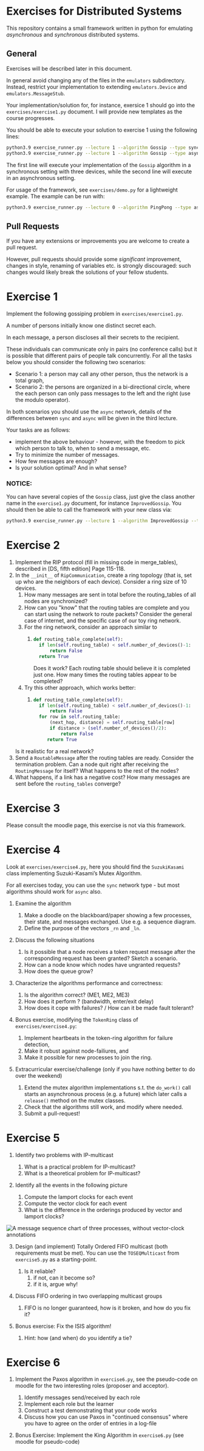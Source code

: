 # Exercises for Distributed Systems
This repository contains a small framework written in python for emulating *asynchronous* and *synchronous* distributed systems.

## General
Exercises will be described later in this document.

In general avoid changing any of the files in the `emulators` subdirectory.
Instead, restrict your implementation to extending `emulators.Device` and `emulators.MessageStub`.

Your implementation/solution for, for instance, exersice 1 should go into the `exercises/exercise1.py` document.
I will provide new templates as the course progresses.

You should be able to execute your solution to exercise 1 using the following lines:
```bash
python3.9 exercise_runner.py --lecture 1 --algorithm Gossip --type sync --devices 3
python3.9 exercise_runner.py --lecture 1 --algorithm Gossip --type async --devices 3
```

The first line will execute your implementation of the `Gossip` algorithm in a synchronous setting with three devices, 
while the second line will execute in an asynchronous setting.

For usage of the framework, see `exercises/demo.py` for a lightweight example.
The example can be run with:
```bash
python3.9 exercise_runner.py --lecture 0 --algorithm PingPong --type async --devices 3
```

## Pull Requests
If you have any extensions or improvements you are welcome to create a pull request.

However, pull requests should provide some *significant* improvement, changes in style, renaming of variables etc. 
is strongly discouraged: such changes would likely break the solutions of your fellow students.

# Exercise 1
Implement the following gossiping problem in `exercises/exercise1.py`.

A number of persons initially know one distinct secret each.

In each message, a person discloses all their secrets to the recipient.

These individuals can communicate only in pairs (no conference calls) but it is possible that different pairs of people talk concurrently. For all the tasks below you should consider the following two scenarios:

 - Scenario 1: a person may call any other person, thus the network is a total graph,
 - Scenario 2: the persons are organized in a bi-directional circle, where the each person can only pass messages to the left and the right (use the modulo operator).

In both scenarios you should use the `async` network, details of the differences between `sync` and `async` will be given in the third lecture.

Your tasks are as follows:

 - implement the above behaviour - however, with the freedom to pick which person to talk to, when to send a message, etc. 
 - Try to minimize the number of messages.
 - How few messages are enough?
 - Is your solution optimal? And in what sense?

### NOTICE:
You can have several copies of the `Gossip` class, just give the class another name in the `exercise1.py` document, for instance `ImprovedGossip`.
You should then be able to call the framework with your new class via:
```bash
python3.9 exercise_runner.py --lecture 1 --algorithm ImprovedGossip --type async --devices 3
```

# Exercise 2
1. Implement the RIP protocol (fill in missing code in merge_tables), described in \[DS, fifth edition\] Page 115-118.
2. In the `__init__` of `RipCommunication`, create a ring topology (that is, set up who are the neighbors of each device). Consider a ring size of 10 devices.
   1. How many messages are sent in total before the routing_tables of all nodes are synchronized?
   2. How can you "know" that the routing tables are complete and you can start using the network to route packets? Consider the general case of internet, and the specific case of our toy ring network. 
   3. For the ring network, consider an approach similar to
      1. ```python
         def routing_table_complete(self):
           if len(self.routing_table) < self.number_of_devices()-1:
               return False
           return True
         ```
         Does it work? Each routing table should believe it is completed just one. How many times the routing tables appear to be completed?
   4. Try this other approach, which works better:
      1. ```python
         def routing_table_complete(self):
           if len(self.routing_table) < self.number_of_devices()-1:
               return False
           for row in self.routing_table:
               (next_hop, distance) = self.routing_table[row]
               if distance > (self.number_of_devices()/2):
                   return False
              return True
         ```
    Is it realistic for a real network?
3. Send a `RoutableMessage` after the routing tables are ready. Consider the termination problem. Can a node quit right after receiving the `RoutingMessage` for itself? What happens to the rest of the nodes?
4. What happens, if a link has a negative cost? How many messages are sent before the `routing_tables` converge?

# Exercise 3
Please consult the moodle page, this exercise is not via this framework.

# Exercise 4
Look at `exercises/exercise4.py`, here you should find the `SuzukiKasami` class 
implementing Suzuki-Kasami’s Mutex Algorithm.

For all exercises today, you can use the `sync` network type - but most algorithms should work for `async` also.

1. Examine the algorithm 
    1. Make a doodle on the blackboard/paper showing a few processes, their state, and messages exchanged. Use e.g. a sequence diagram.
    2. Define the purpose of the vectors `_rn` and `_ln`.
2. Discuss the following situations
   1. Is it possible that a node receives a token request message after the corresponding request has been granted? Sketch a scenario.
   2. How can a node know which nodes have ungranted requests?
   3. How does the queue grow?

3. Characterize the algorithms performance and correctness:
   1. Is the algorithm correct? (ME1, ME2, ME3)
   2. How does it perform ? (bandwidth, enter/exit delay)
   3. How does it cope with failures? / How can it be made fault tolerant?

4. Bonus exercise, modifying the `TokenRing` class of `exercises/exercise4.py`:
   1. Implement heartbeats in the token-ring algorithm for failure detection,
   2. Make it robust against node-failiures, and
   3. Make it possible for new processes to join the ring.

5. Extracurricular exercise/challenge (only if you have nothing better to do over the weekend)
   1. Extend the mutex algorithm implementations s.t. the `do_work()` call starts an asynchronous process (e.g. a future) which later calls a `release()` method on the mutex classes.
   2. Check that the algorithms still work, and modify where needed.
   3. Submit a pull-request!

# Exercise 5
1. Identify two problems with IP-multicast
   1. What is a practical problem for IP-multicast? 
   2. What is a theoretical problem for IP-multicast?
   
2. Identify all the events in the following picture
   1. Compute the lamport clocks for each event
   2. Compute the vector clock for each event
   3. What is the difference in the orderings produced by vector and lamport clocks?

![A message sequence chart of three processes, without vector-clock annotations](figures/vector_clock_exercise.png)


3. Design (and implement) Totally Ordered FIFO multicast (both requirements must be met).
   You can use the `TOSEQMulticast` from `exercise5.py` as a starting-point.

   1. Is it reliable? 
      1. if not, can it become so? 
      2. if it is, argue why!

4. Discuss FIFO ordering in two overlapping multicast groups
   1. FIFO is no longer guaranteed, how is it broken, and how do you fix it?

5. Bonus exercise: Fix the ISIS algorithm!
   1. Hint: how (and when) do you identify a tie?

# Exercise 6
1. Implement the Paxos algorithm in `exercise6.py`, see the pseudo-code on moodle for the two interesting roles (proposer and acceptor).
   1. Identify messages send/received by each role
   2. Implement each role but the learner
   3. Construct a test demonstrating that your code works
   4. Discuss how you can use Paxos in "continued consensus" where you have to agree on the order of entries in a log-file

2. Bonus Exercise: Implement the King Algorithm in `exercise6.py` (see moodle for pseudo-code)